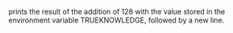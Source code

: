 prints the result of the addition of 128 with the value stored in the environment variable TRUEKNOWLEDGE, followed by a new line.
